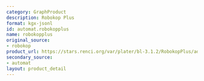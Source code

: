 ```yaml
---
category: GraphProduct
description: Robokop Plus
format: kgx-jsonl
id: automat.robokopplus
name: robokopplus
original_source:
- robokop
product_url: https://stars.renci.org/var/plater/bl-3.1.2/RobokopPlus/ad8cb4d0a7ccc923/kgx_files/
secondary_source:
- automat
layout: product_detail
---
```

